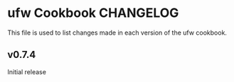 ufw Cookbook CHANGELOG
======================
This file is used to list changes made in each version of the ufw cookbook.


v0.7.4
------
Initial release
